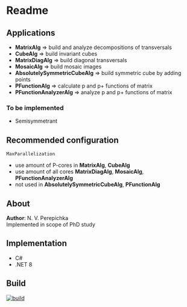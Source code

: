 # Readme

## Applications
- **MatrixAlg** => build and analyze decompositions of transversals
- **CubeAlg** => build invariant cubes
- **MatrixDiagAlg** => build diagonal transversals
- **MosaicAlg** => build mosaic images
- **AbsolutelySymmetricCubeAlg** => build symmetric cube by adding points
- **PFunctionAlg** => calculate p and p+ functions of matrix
- **PFunctionAnalyzerAlg** => analyze p and p+ functions of matrix

### To be implemented
- Semisymmetrant

## Recommended configuration
`MaxParallelization`
- use amount of P-cores in **MatrixAlg**, **CubeAlg**
- use amount of all cores **MatrixDiagAlg**, **MosaicAlg**, **PFunctionAnalyzerAlg**
- not used in **AbsolutelySymmetricCubeAlg**, **PFunctionAlg**

## About
**Author**: N. V. Perepichka  
Implemented in scope of PhD study  

## Implementation
* C#
* .NET 8

## Build
[![build](https://github.com/nperepichka/MatrixAlg/actions/workflows/build.yml/badge.svg)](https://github.com/nperepichka/MatrixAlg/actions/workflows/build.yml)